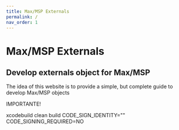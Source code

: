 ```yaml
---
title: Max/MSP Externals
permalink: /
nav_order: 1
---
```


# Max/MSP Externals

## Develop externals object for Max/MSP

The idea of this website is to provide a simple, but complete guide to develop Max/MSP objects

IMPORTANTE! 

xcodebuild clean build CODE_SIGN_IDENTITY="" CODE_SIGNING_REQUIRED=NO
